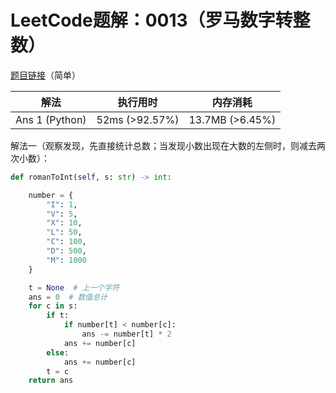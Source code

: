 # LeetCode题解：0013（罗马数字转整数）

[题目链接](https://leetcode-cn.com/problems/roman-to-integer/)（简单）

| 解法           | 执行用时       | 内存消耗        |
| -------------- | -------------- | --------------- |
| Ans 1 (Python) | 52ms (>92.57%) | 13.7MB (>6.45%) |

解法一（观察发现，先直接统计总数；当发现小数出现在大数的左侧时，则减去两次小数）：

```python
def romanToInt(self, s: str) -> int:

    number = {
        "I": 1,
        "V": 5,
        "X": 10,
        "L": 50,
        "C": 100,
        "D": 500,
        "M": 1000
    }

    t = None  # 上一个字符
    ans = 0  # 数值总计
    for c in s:
        if t:
            if number[t] < number[c]:
                ans -= number[t] * 2
            ans += number[c]
        else:
            ans += number[c]
        t = c
    return ans
```